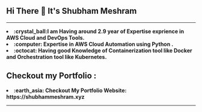 <!-- @format -->

## Hi There :wave: It's Shubham Meshram 
<hr>
<b>
<li> :crystal_ball:I am Having around 2.9 year of Expertise exprience in AWS Cloud and DevOps Tools.<br>
<li> :computer: Expertise in AWS Cloud Automation using Python . <br>
<li> :octocat: Having good Knowledge of Containerization tool like Docker and Orchestration tool like Kubernetes.

## Checkout my Portfolio :
<li> :earth_asia: Checkout My Portfolio Website: https://shubhammeshram.xyz

<b>
<hr>
